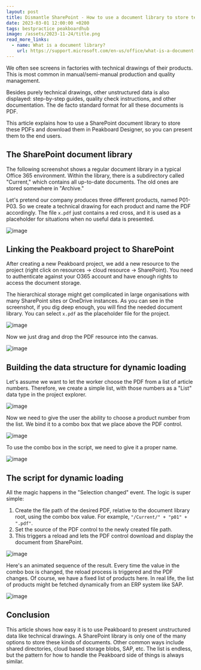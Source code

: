 ```yaml
---
layout: post
title: Dismantle SharePoint - How to use a document library to store techical drawings and download them in Peakboard dynamically
date: 2023-03-01 12:00:00 +0200
tags: bestpractice peakboardhub
image: /assets/2023-11-24/title.png
read_more_links:
  - name: What is a document library?
    url: https://support.microsoft.com/en-us/office/what-is-a-document-library-3b5976dd-65cf-4c9e-bf5a-713c10ca2872
---
```


We often see screens in factories with technical drawings of their products. This is most common in manual/semi-manual production and quality management. 

Besides purely technical drawings, other unstructured data is also displayed: step-by-step guides, quality check instructions, and other documentation. The de facto standard format for all these documents is PDF.

This article explains how to use a SharePoint document library to store these PDFs and download them in Peakboard Designer, so you can present them to the end users.

## The SharePoint document library

The following screenshot shows a regular document library in a typical Office 365 environment. Within the library, there is a subdirectory called "Current," which contains all up-to-date documents. The old ones are stored somewhere in "Archive."

Let's pretend our company produces three different products, named P01-P03. So we create a technical drawing for each product and name the PDF accordingly. The file `x.pdf` just contains a red cross, and it is used as a placeholder for situations when no useful data is presented.

![image](/assets/2023-11-24/010.png)

## Linking the Peakboard project to SharePoint

After creating a new Peakboard project, we add a new resource to the project (right click on resources -> cloud resource -> SharePoint). You need to authenticate against your O365 account and have enough rights to access the document storage.

The hierarchical storage might get complicated in large organisations with many SharePoint sites or OneDrive instances. As you can see in the screenshot, if you dig deep enough, you will find the needed document library. You can select  `x.pdf` as the placeholder file for the project.

![image](/assets/2023-11-24/020.png)

Now we just drag and drop the PDF resource into the canvas.

![image](/assets/2023-11-24/030.png)

## Building the data structure for dynamic loading

Let's assume we want to let the worker choose the PDF from a list of article numbers. Therefore, we create a simple list, with those numbers as a "List" data type in the project explorer.

![image](/assets/2023-11-24/040.png)

Now we need to give the user the ability to choose a product number from the list. We bind it to a combo box that we place above the PDF control.

![image](/assets/2023-11-24/050.png)

To use the combo box in the script, we need to give it a proper name.

![image](/assets/2023-11-24/060.png)

## The script for dynamic loading

All the magic happens in the "Selection changed" event. The logic is super simple:

1. Create the file path of the desired PDF, relative to the document library root, using the combo box value. For example, `"/Current/" + "p01" + ".pdf"`.
2. Set the source of the PDF control to the newly created file path.
3. This triggers a reload and lets the PDF control download and display the document from SharePoint.

![image](/assets/2023-11-24/070.png)

Here's an animated sequence of the result. Every time the value in the combo box is changed, the reload process is triggered and the PDF changes. Of course, we have a fixed list of products here. In real life, the list of products might be fetched dynamically from an ERP system like SAP.

![image](/assets/2023-11-24/080.gif)

## Conclusion

This article shows how easy it is to use Peakboard to present unstructured data like technical drawings. A SharePoint library is only one of the many options to store these kinds of documents. Other common ways include shared directories, cloud based storage blobs, SAP, etc. The list is endless, but the pattern for how to handle the Peakboard side of things is always similar.
